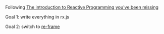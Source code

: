 Following [The introduction to Reactive Programming you've been missing](https://gist.github.com/staltz/868e7e9bc2a7b8c1f754)

Goal 1: write everything in rx.js

Goal 2: switch to [re-frame](https://github.com/Day8/re-frame/)
